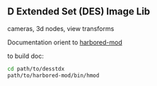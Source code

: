 ## D Extended Set (DES) Image Lib

cameras, 3d nodes, view transforms

Documentation orient to [harbored-mod](https://github.com/kiith-sa/harbored-mod)

to build doc:
```sh
cd path/to/desstdx
path/to/harbored-mod/bin/hmod
```
